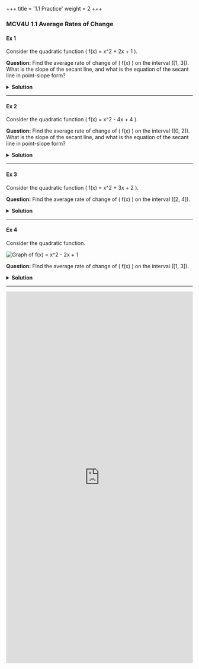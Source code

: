 +++
title = '1.1 Practice'
weight = 2
+++


### MCV4U 1.1 Average Rates of Change
#### Ex 1
Consider the quadratic function \( f(x) = x^2 + 2x + 1 \).

**Question:**
Find the average rate of change of \( f(x) \) on the interval \([1, 3]\). What is the slope of the secant line, and what is the equation of the secant line in point-slope form?

<details>
<summary>
    <strong id="solution-title">Solution</strong>
  </summary>

1. Calculate the function values at the endpoints:
   \[ f(1) = 1^2 + 2(1) + 1 = 4 \]
   \[ f(3) = 3^2 + 2(3) + 1 = 16 \]

2. Find the slope of the secant line:
   \( m = \frac{f(3) - f(1)}{3 - 1} = \frac{16 - 4}{2} = 6 \)

3. Use the point-slope form of the equation of the secant line:
   \[ y - f(1) = m(x - 1) \]
   \[ y - 4 = 6(x - 1) \]
   \[ y = 6x - 2 \]

</details>

---


#### Ex 2
Consider the quadratic function \( f(x) = x^2 - 4x + 4 \).

**Question:**
Find the average rate of change of \( f(x) \) on the interval \([0, 2]\). What is the slope of the secant line, and what is the equation of the secant line in point-slope form?

<details>
<summary>
    <strong id="solution-title">Solution</strong>
  </summary>

1. Calculate the function values at the endpoints:
   
   \[
   f(0) = 0^2 - 4(0) + 4 = 4 
   \]
   \\
   \[
   f(2) = 2^2 - 4(2) + 4 = 0 
   \]

2. Find the slope of the secant line:
  
   \[ 
      m = \frac{f(2) - f(0)}{2 - 0} = \frac{0 - 4}{2} = -2 
   \]

3. Use the point-slope form of the equation of the secant line:
   

   \[ 
   y - f(0) = m(x - 0) 
   \]
   

   \[
   y - 4 = -2(x - 0) 
   \]

</details>

---


#### Ex 3
Consider the quadratic function \( f(x) = x^2 + 3x + 2 \).

**Question:**
Find the average rate of change of \( f(x) \) on the interval \([2, 4]\).

<details>
<summary>
    <strong id="solution-title">Solution</strong>
  </summary>
  
1. Calculate the function values at the endpoints:
   
   \[ 
   f(2) = 2^2 + 3(2) + 2 = 12 
   \]

   \[ 
   f(4) = 4^2 + 3(4) + 2 = 30 
   \]

2. Find the average rate of change:

   \( \text{Average rate of change} = \frac{f(4) - f(2)}{4 - 2} = \frac{30 - 12}{2} = 9 \)

</details>

---


#### Ex 4
Consider the quadratic function.

![Graph of f(x) = x^2 - 2x + 1](/images/MCV4U_1_1_practice_ex4.png)

**Question:**
Find the average rate of change of \( f(x) \) on the interval \([1, 3]\).

<details>
<summary>
    <strong id="solution-title">Solution</strong>
  </summary>

1. Find the average rate of change:
   \( \text{Average rate of change} = \frac{f(3) - f(1)}{3 - 1} = \frac{4 - 0}{2} = 2 \)

</details>


---

<iframe src="https://script.google.com/macros/s/AKfycbyYQXpe91ak6u5_BjgbdDRDK5WB5N5G7p85vO6XBHtjoUCr969sNaDNWayq4iIRlZBE/exec" width="100%" height="1000px" frameborder="0" marginheight="0" marginwidth="0">Loading...</iframe>